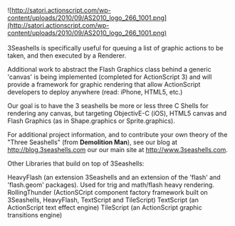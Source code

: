 ![http://satori.actionscript.com/wp-content/uploads/2010/09/AS2010_logo_266_1001.png](http://satori.actionscript.com/wp-content/uploads/2010/09/AS2010_logo_266_1001.png)<br /><br />
3Seashells is specifically useful for queuing a list of graphic actions to be taken, and then executed by a Renderer.

Additional work to abstract the Flash Graphics class behind a generic 'canvas' is being implemented (completed for ActionScript 3) and will provide a framework for graphic rendering that allow ActionScript developers to deploy anywhere (read: iPhone, HTML5, etc.)

Our goal is to have the 3 seashells be more or less three C Shells for rendering any canvas, but targeting ObjectivE-C (iOS), HTML5 canvas and Flash Graphics (as in Shape.graphics or Sprite.graphics).

For additional project information, and to contribute your own theory of the "Three Seashells" (from **Demolition Man**), see our blog at http://blog.3seashells.com our our main site at http://www.3seashells.com.

Other Libraries that build on top of 3Seashells:

HeavyFlash (an extension 3Seashells and an extension of the 'flash' and 'flash.geom' packages).  Used for trig and math/flash heavy rendering.
RollingThunder (ActionSCript component factory framework built on 3Seashells, HeavyFlash, TextScript and TileScript)
TextScript (an ActionScript text effect engine)
TileScript (an ActionScript graphic transitions engine)